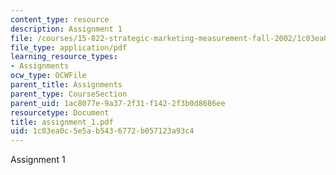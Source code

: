 ```yaml
---
content_type: resource
description: Assignment 1
file: /courses/15-822-strategic-marketing-measurement-fall-2002/1c03ea0c5e5ab5436772b057123a93c4_assignment_1.pdf
file_type: application/pdf
learning_resource_types:
- Assignments
ocw_type: OCWFile
parent_title: Assignments
parent_type: CourseSection
parent_uid: 1ac8077e-9a37-2f31-f142-2f3b0d8686ee
resourcetype: Document
title: assignment_1.pdf
uid: 1c03ea0c-5e5a-b543-6772-b057123a93c4
---
```

Assignment 1

